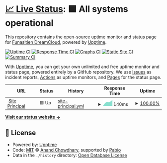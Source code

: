 # [📈 Live Status](https://up.funa.dev): <!--live status--> **🟩 All systems operational**

This repository contains the open-source uptime monitor and status page for [Funasitien DreamCloud](https://f.dreamclouds.fr), powered by [Upptime](https://github.com/upptime/upptime).

[![Uptime CI](https://github.com/Funasitien/Uptime/workflows/Uptime%20CI/badge.svg)](https://github.com/Funasitien/Uptime/actions?query=workflow%3A%22Uptime+CI%22)
[![Response Time CI](https://github.com/Funasitien/Uptime/workflows/Response%20Time%20CI/badge.svg)](https://github.com/Funasitien/Uptime/actions?query=workflow%3A%22Response+Time+CI%22)
[![Graphs CI](https://github.com/Funasitien/Uptime/workflows/Graphs%20CI/badge.svg)](https://github.com/Funasitien/Uptime/actions?query=workflow%3A%22Graphs+CI%22)
[![Static Site CI](https://github.com/Funasitien/Uptime/workflows/Static%20Site%20CI/badge.svg)](https://github.com/Funasitien/Uptime/actions?query=workflow%3A%22Static+Site+CI%22)
[![Summary CI](https://github.com/Funasitien/Uptime/workflows/Summary%20CI/badge.svg)](https://github.com/Funasitien/Uptime/actions?query=workflow%3A%22Summary+CI%22)

With [Upptime](https://upptime.js.org), you can get your own unlimited and free uptime monitor and status page, powered entirely by a GitHub repository. We use [Issues](https://github.com/Funasitien/Uptime/issues) as incident reports, [Actions](https://github.com/Funasitien/Uptime/actions) as uptime monitors, and [Pages](https://up.funa.dev) for the status page.

<!--start: status pages-->
<!-- This summary is generated by Upptime (https://github.com/upptime/upptime) -->
<!-- Do not edit this manually, your changes will be overwritten -->
<!-- prettier-ignore -->
| URL | Status | History | Response Time | Uptime |
| --- | ------ | ------- | ------------- | ------ |
| <img alt="" src="https://icons.duckduckgo.com/ip3/funa.dev.ico" height="13"> [Site Principal](https://funa.dev) | 🟩 Up | [site-principal.yml](https://github.com/Funasitien/Uptime/commits/HEAD/history/site-principal.yml) | <details><summary><img alt="Response time graph" src="./graphs/site-principal/response-time-week.png" height="20"> 140ms</summary><br><a href="https://up.funa.dev/history/site-principal"><img alt="Response time 140" src="https://img.shields.io/endpoint?url=https%3A%2F%2Fraw.githubusercontent.com%2FFunasitien%2FUptime%2FHEAD%2Fapi%2Fsite-principal%2Fresponse-time.json"></a><br><a href="https://up.funa.dev/history/site-principal"><img alt="24-hour response time 140" src="https://img.shields.io/endpoint?url=https%3A%2F%2Fraw.githubusercontent.com%2FFunasitien%2FUptime%2FHEAD%2Fapi%2Fsite-principal%2Fresponse-time-day.json"></a><br><a href="https://up.funa.dev/history/site-principal"><img alt="7-day response time 140" src="https://img.shields.io/endpoint?url=https%3A%2F%2Fraw.githubusercontent.com%2FFunasitien%2FUptime%2FHEAD%2Fapi%2Fsite-principal%2Fresponse-time-week.json"></a><br><a href="https://up.funa.dev/history/site-principal"><img alt="30-day response time 140" src="https://img.shields.io/endpoint?url=https%3A%2F%2Fraw.githubusercontent.com%2FFunasitien%2FUptime%2FHEAD%2Fapi%2Fsite-principal%2Fresponse-time-month.json"></a><br><a href="https://up.funa.dev/history/site-principal"><img alt="1-year response time 140" src="https://img.shields.io/endpoint?url=https%3A%2F%2Fraw.githubusercontent.com%2FFunasitien%2FUptime%2FHEAD%2Fapi%2Fsite-principal%2Fresponse-time-year.json"></a></details> | <details><summary><a href="https://up.funa.dev/history/site-principal">100.00%</a></summary><a href="https://up.funa.dev/history/site-principal"><img alt="All-time uptime 100.00%" src="https://img.shields.io/endpoint?url=https%3A%2F%2Fraw.githubusercontent.com%2FFunasitien%2FUptime%2FHEAD%2Fapi%2Fsite-principal%2Fuptime.json"></a><br><a href="https://up.funa.dev/history/site-principal"><img alt="24-hour uptime 100.00%" src="https://img.shields.io/endpoint?url=https%3A%2F%2Fraw.githubusercontent.com%2FFunasitien%2FUptime%2FHEAD%2Fapi%2Fsite-principal%2Fuptime-day.json"></a><br><a href="https://up.funa.dev/history/site-principal"><img alt="7-day uptime 100.00%" src="https://img.shields.io/endpoint?url=https%3A%2F%2Fraw.githubusercontent.com%2FFunasitien%2FUptime%2FHEAD%2Fapi%2Fsite-principal%2Fuptime-week.json"></a><br><a href="https://up.funa.dev/history/site-principal"><img alt="30-day uptime 100.00%" src="https://img.shields.io/endpoint?url=https%3A%2F%2Fraw.githubusercontent.com%2FFunasitien%2FUptime%2FHEAD%2Fapi%2Fsite-principal%2Fuptime-month.json"></a><br><a href="https://up.funa.dev/history/site-principal"><img alt="1-year uptime 100.00%" src="https://img.shields.io/endpoint?url=https%3A%2F%2Fraw.githubusercontent.com%2FFunasitien%2FUptime%2FHEAD%2Fapi%2Fsite-principal%2Fuptime-year.json"></a></details>

<!--end: status pages-->

[**Visit our status website →**](https://up.funa.dev)

## 📄 License

- Powered by: [Upptime](https://github.com/upptime/upptime)
- Code: [MIT](./LICENSE) © [Anand Chowdhary](https://anandchowdhary.com), supported by [Pabio](https://pabio.com)
- Data in the `./history` directory: [Open Database License](https://opendatacommons.org/licenses/odbl/1-0/)
